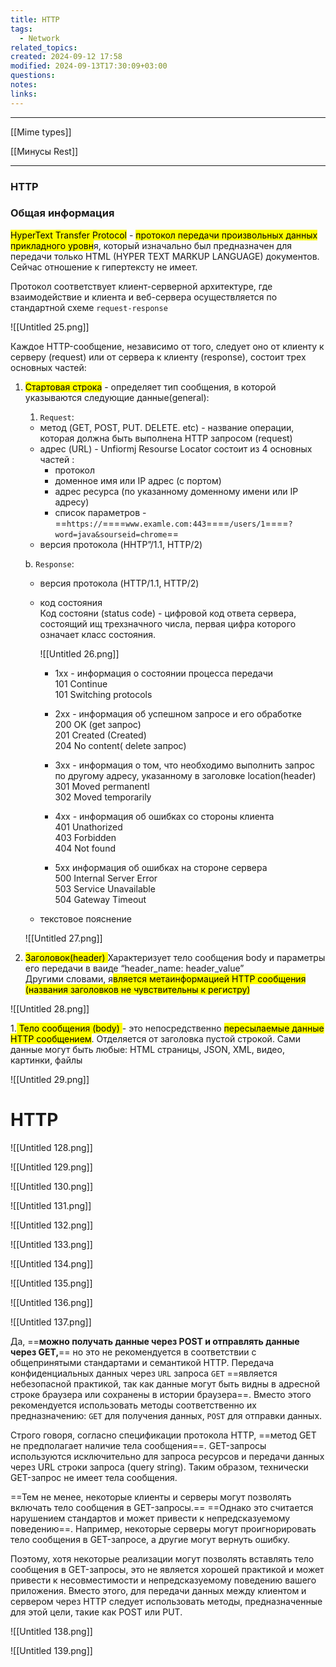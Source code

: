 ```yaml
---
title: HTTP
tags:
  - Network
related_topics: 
created: 2024-09-12 17:58
modified: 2024-09-13T17:30:09+03:00
questions: 
notes: 
links: 
---
```


-----

[[Mime types]]

[[Минусы Rest]]

-----

### HTTP

### Общая информация

<mark class="hltr-red">HyperText Transfer Protocol</mark> - <mark class="hltr-yellow">протокол передачи произвольных данных прикладного уровн</mark>я, который изначально был предназначен для передачи только HTML (HYPER TEXT MARKUP LANGUAGE) документов. Сейчас отношение к гипертексту не имеет.

Протокол соответствует клиент-серверной архитектуре, где взаимодействие и клиента и веб-сервера осуществляется по стандартной схеме `request-response`

![[Untitled 25.png]]

Каждое HTTP-сообщение, независимо от того, следует оно от клиенту к серверу (request) или от сервера к клиенту (response), состоит трех основных частей:

1. <mark class="hltr-yellow">Стартовая строка</mark> - определяет тип сообщения, в которой указываются следующие данные(general):
    
    1. `Request`:
    
    - метод (GET, POST, PUT. DELETE. etc) - название операции, которая должна быть выполнена HTTP запросом (request)
    - адрес (URL) - Unfiormj Resourse Locator состоит из 4 основных частей :
        - протокол
        - доменное имя или IP адрес (с портом)
        - адрес ресурса (по указанному доменному имени или IP адресу)
        - список параметров
        -==`https://`====`www.examle.com:443`====`/users/1`====`?word=java&sourseid=chrome`==
    - версия протокола (HHTP”/1.1, HTTP/2)
    
    b. `Response`:
    
    - версия протокола (HTTP/1.1, HTTP/2)
    - код состояния  
        Код состояни (status code) - цифровой код ответа сервера, состоящий ищ трехзначного числа, первая цифра которого означает класс состояния.  
        
        ![[Untitled 26.png]]
        
        - 1xx - информация о состоянии процесса передачи  
            101 Continue  
            101 Switching protocols  
            
        - 2xx - информация об успешном запросе и его обработке  
            200 OK (get запрос)  
            201 Created (Created)  
            204 No content( delete запрос)  
            
        - 3xx - информация о том, что необходимо выполнить запрос по другому адресу, указанному в заголовке location(header)  
            301 Moved permanentl  
            302 Moved temporarily  
            
        - 4xx - информация об ошибках со стороны клиента  
            401 Unathorized  
            403 Forbidden  
            404 Not found  
            
        - 5xx информация об ошибках на стороне сервера  
            500 Internal Server Error  
            503 Service Unavailable  
            504 Gateway Timeout  
              
            
    - текстовое пояснение
    
    ![[Untitled 27.png]]
    
2. <mark class="hltr-red">Заголовок(header)  </mark>
    Характеризует тело сообщения body и параметры его передачи в ваиде “header_name: header_value”  
    Другими словами, я<mark class="hltr-yellow">вляется метаинформацией HTTP сообщения (названия заголовков не чувствительны к регистру)  </mark>
    

![[Untitled 28.png]]

1.<mark class="hltr-red"> Тело сообщения (body) </mark>- это непосредственно <mark class="hltr-yellow">пересылаемые данные HTTP сообщением</mark>. Отделяется от заголовка пустой строкой. Сами данные могут быть любые: HTML страницы, JSON, XML, видео, картинки, файлы

![[Untitled 29.png]]





# HTTP

![[Untitled 128.png]]

![[Untitled 129.png]]

![[Untitled 130.png]]

![[Untitled 131.png]]

![[Untitled 132.png]]

![[Untitled 133.png]]

![[Untitled 134.png]]

![[Untitled 135.png]]

![[Untitled 136.png]]

![[Untitled 137.png]]

Да, ==**можно получать данные через POST и отправлять данные через GET,**== но это не рекомендуется в соответствии с общепринятыми стандартами и семантикой HTTP. Передача конфиденциальных данных через `URL` запроса `GET` ==является небезопасной практикой, так как данные могут быть видны в адресной строке браузера или сохранены в истории браузера==. Вместо этого рекомендуется использовать методы соответственно их предназначению: `GET` для получения данных, `POST` для отправки данных.

Строго говоря, согласно спецификации протокола HTTP, ==метод GET не предполагает наличие тела сообщения==. GET-запросы используются исключительно для запроса ресурсов и передачи данных через URL строки запроса (query string). Таким образом, технически GET-запрос не имеет тела сообщения.

==Тем не менее, некоторые клиенты и серверы могут позволять включать тело сообщения в GET-запросы.== ==Однако это считается нарушением стандартов и может привести к непредсказуемому поведению==. Например, некоторые серверы могут проигнорировать тело сообщения в GET-запросе, а другие могут вернуть ошибку.

Поэтому, хотя некоторые реализации могут позволять вставлять тело сообщения в GET-запросы, это не является хорошей практикой и может привести к несовместимости и непредсказуемому поведению вашего приложения. Вместо этого, для передачи данных между клиентом и сервером через HTTP следует использовать методы, предназначенные для этой цели, такие как POST или PUT.

![[Untitled 138.png]]

![[Untitled 139.png]]
